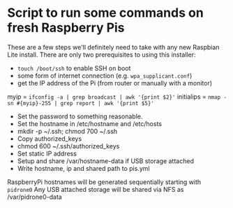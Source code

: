 # Script to run some commands on fresh Raspberry Pis

These are a few steps we'll definitely need to take with
any new Raspbian Lite install. There are only two prerequisites
to using this installer:

- `touch /boot/ssh` to enable SSH on boot
- some form of internet connection (e.g. `wpa_supplicant.conf`)
- get the IP address of the Pi (from router or manually with a monitor)

myip = `ifconfig -a | grep broadcast | awk '{print $2}'`
initialips = `nmap -sn #{myip}-255 | grep report | awk '{print $5}'`

- Set the password to something reasonable.
- Set the hostname in /etc/hostname and /etc/hosts
- mkdir -p ~/.ssh; chmod 700 ~/.ssh
- Copy authorized_keys
- chmod 600 ~/.ssh/authorized_keys
- Set static IP address
- Setup and share /var/hostname-data if USB storage attached
- Write hostname, ip and shared path to pis.yml

RaspberryPi hostnames will be generated sequentially starting with `pidrone0`
Any USB attached storage will be shared via NFS as /var/pidrone0-data
